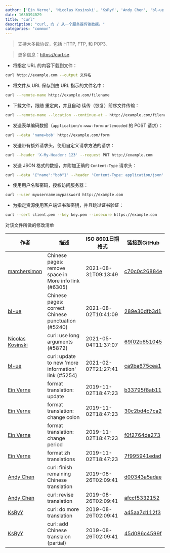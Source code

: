 ```yaml
---
author: ['Ein Verne', 'Nicolas Kosinski', 'KsRyY', 'Andy Chen', 'bl-ue', 'marchersimon']
date: 1630394029
title: "curl"
description: "curl, 向 / 从一个服务器传输数据。"
categories: "common"
---
```

> 支持大多数协议，包括 HTTP, FTP, 和 POP3.

> 更多信息：<https://curl.se>.

- 将指定 URL 的内容下载到文件：

```bash
curl http://example.com --output 文件名
```

- 将文件从 URL 保存到由 URL 指示的文件名中：

```bash
curl --remote-name http://example.com/filename
```

- 下载文件，跟随 重定向，并且自动 续传（恢复）前序文件传输：

```bash
curl --remote-name --location --continue-at - http://example.com/filename
```

- 发送表单编码数据（`application/x-www-form-urlencoded` 的 POST 请求）：

```bash
curl --data 'name=bob' http://example.com/form
```

- 发送带有额外请求头，使用自定义请求方法的请求：

```bash
curl --header 'X-My-Header: 123' --request PUT http://example.com
```

- 发送 JSON 格式的数据，并附加正确的 `Content-Type` 请求头：

```bash
curl --data '{"name":"bob"}' --header 'Content-Type: application/json' http://example.com/users/1234
```

- 使用用户名和密码，授权访问服务器：

```bash
curl --user myusername:mypassword http://example.com
```

- 为指定资源使用客户端证书和密钥，并且跳过证书验证：

```bash
curl --cert client.pem --key key.pem --insecure https://example.com
```
对该文件所做的修改清单


作者 | 描述 | ISO 8601日期格式 | 链接到GitHub
------|-----|-----|-----
[marchersimon](mailto:50295997+marchersimon@users.noreply.github.com) | Chinese pages: remove space in More info link (#6305) | 2021-08-31T09:13:49 | [c70c0c26884e](https://github.com/tldr-pages/tldr/commit/c70c0c26884ee74fabb640cd842d1e4c72d9df4b)
[bl-ue](mailto:54780737+bl-ue@users.noreply.github.com) | Chinese pages: correct Chinese punctuation (#5240) | 2021-08-02T10:41:09 | [289e30dfb3d1](https://github.com/tldr-pages/tldr/commit/289e30dfb3d1d73bade9e3610e12bfc90e9270ae)
[Nicolas Kosinski](mailto:nicokosi@yahoo.com) | curl: use long arguments (#5872) | 2021-05-04T11:37:07 | [69f02b651045](https://github.com/tldr-pages/tldr/commit/69f02b65104530e9f5d1d32a9528f2d3803050e0)
[bl-ue](mailto:54780737+bl-ue@users.noreply.github.com) | curl: update to new 'more information' link (#5254) | 2021-02-07T21:27:41 | [ca9ba675cea1](https://github.com/tldr-pages/tldr/commit/ca9ba675cea1e8accb6121c8c52c4bb273df5163)
[Ein Verne](mailto:einverne@gmail.com) | format translation: update | 2019-11-02T18:47:23 | [b33795f8ab11](https://github.com/tldr-pages/tldr/commit/b33795f8ab11d9b0b539e149d5f450af7a059b3a)
[Ein Verne](mailto:einverne@gmail.com) | format translation: change colon | 2019-11-02T18:47:23 | [30c2bd4c7ca2](https://github.com/tldr-pages/tldr/commit/30c2bd4c7ca2385e09cc00f15ad651e195b82e65)
[Ein Verne](mailto:einverne@gmail.com) | format translation: change period | 2019-11-02T18:47:23 | [f0f2764de273](https://github.com/tldr-pages/tldr/commit/f0f2764de2737f4c7bc75feeec5499117dea6ed0)
[Ein Verne](mailto:einverne@gmail.com) | format zh translations | 2019-11-02T18:47:23 | [7f995941edad](https://github.com/tldr-pages/tldr/commit/7f995941edaddaa6bd3208856ec539f5439f7ef4)
[Andy Chen](mailto:andy200511@126.com) | curl: finish remaining Chinese translation | 2019-08-26T02:09:41 | [d00343a5adae](https://github.com/tldr-pages/tldr/commit/d00343a5adae280375864cabd6a89d12275ed095)
[Andy Chen](mailto:andy200511@126.com) | curl: revise translation | 2019-08-26T02:09:41 | [afccf5332152](https://github.com/tldr-pages/tldr/commit/afccf5332152fdc5189906fb98bc08bcbea77a69)
[KsRyY](mailto:andy200511@126.com) | curl: do more translation | 2019-08-26T02:09:41 | [a45aa7d112f3](https://github.com/tldr-pages/tldr/commit/a45aa7d112f3ac7752e8d2d156e656ed8c186b77)
[KsRyY](mailto:andy200511@126.com) | curl: add Chinese translaion (partial) | 2019-08-26T02:09:41 | [45d086c4599f](https://github.com/tldr-pages/tldr/commit/45d086c4599ff012a8d87626ae5c92ce990f926c)

